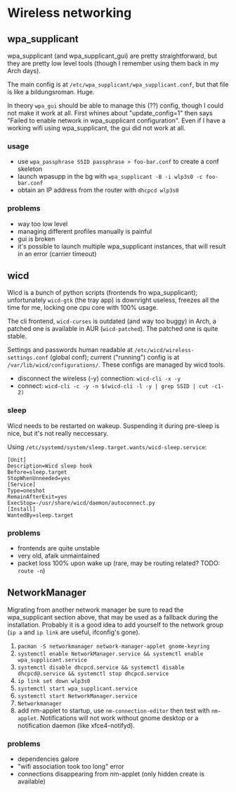Wireless networking
===================

## wpa_supplicant

wpa_supplicant (and wpa_supplicant_gui) are pretty straightforward, but they are pretty low level tools (though I remember using them back in my Arch days).

The main config is at `/etc/wpa_supplicant/wpa_supplicant.conf`, but that file is like a bildungsroman. Huge.

In theory `wpa_gui` should be able to manage this (??) config, though I could not make it work at all. First whines about "update_config=1" then says "Failed to enable network in wpa_supplicant configuration". Even if I have a working wifi using wpa_supplicant, the gui did not work at all.

### usage

* use `wpa_passphrase SSID passphrase > foo-bar.conf` to create a conf skeleton
* launch wpasupp in the bg with `wpa_supplicant -B -i wlp3s0 -c foo-bar.conf`
* obtain an IP address from the router with `dhcpcd wlp3s0`


### problems

* way too low level
* managing different profiles manually is painful
* gui is broken
* it's possible to launch multiple wpa_supplicant instances, that will result in an error (carrier timeout)

## wicd

Wicd is a bunch of python scripts (frontends fro wpa_supplicant); unfortunately `wicd-gtk` (the tray app) is downright useless, freezes all the time for me, locking one cpu core with 100% usage.

The cli frontend, `wicd-curses` is outdated (and way too buggy) in Arch, a patched one is available in AUR (`wicd-patched`). The patched one is quite stable.

Settings and passwords human readable at `/etc/wicd/wireless-settings.conf` (global conf); current ("running") config is at `/var/lib/wicd/configurations/`. These configs are managed by wicd tools.

* disconnect the wireless (-y) connection: `wicd-cli -x -y`
* connect: `wicd-cli -c -y -n $(wicd-cli -l -y | grep SSID | cut -c1-2)`

### sleep

Wicd needs to be restarted on wakeup. Suspending it during pre-sleep is nice, but it's not really neccessary.

Using `/etc/systemd/system/sleep.target.wants/wicd-sleep.service`:

```
[Unit]
Description=Wicd sleep hook
Before=sleep.target
StopWhenUnneeded=yes
[Service]
Type=oneshot
RemainAfterExit=yes
ExecStop=-/usr/share/wicd/daemon/autoconnect.py
[Install]
WantedBy=sleep.target
```

### problems

* frontends are quite unstable
* very old, afaik unmaintained
* packet loss 100% upon wake up (rare, may be routing related? TODO: `route -n`)

## NetworkManager

Migrating from another network manager be sure to read the wpa_supplicant section above, that may be used as a fallback during the installation. Probably it is a good idea to add yourself to the network group (`ip a` and `ip link` are useful, ifconfig's gone).

1. `pacman -S networkmanager network-manager-applet gnome-keyring`
2. `systemctl enable NetworkManager.service && systemctl enable wpa_supplicant.service`
3. `systemctl disable dhcpcd.service && systemctl disable dhcpcd@.service && systemctl stop dhcpcd.service`
4. `ip link set down wlp3s0`
5. `systemctl start wpa_supplicant.service`
6. `systemctl start NetworkManager.service`
7. `Networkmanager`
8. add nm-applet to startup, use `nm-connection-editor` then test with `nm-applet`. Notifications will not work without gnome desktop or a notification daemon (like xfce4-notifyd).


### problems

* dependencies galore
* "wifi association took too long" error
* connections disappearing from nm-applet (only hidden create is available)
